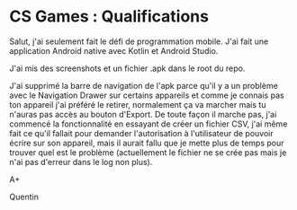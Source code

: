 # CS Games : Qualifications

Salut, j'ai seulement fait le défi de programmation mobile. J'ai fait une application Android native avec Kotlin et Android Studio.

J'ai mis des screenshots et un fichier .apk dans le root du repo.

J'ai supprimé la barre de navigation de l'apk parce qu'il y a un problème avec le Navigation Drawer sur certains appareils et comme je connais pas ton appareil j'ai préféré le retirer, normalement ça va marcher mais tu n'auras pas accès au bouton d'Export. De toute façon il marche pas, j'ai commencé la fonctionnalité en essayant de créer un fichier CSV, j'ai même fait ce qu'il fallait pour demander l'autorisation à l'utilisateur de pouvoir écrire sur son appareil, mais il aurait fallu que je mette plus de temps pour trouver quel est le problème (actuellement le fichier ne se crée pas mais je n'ai pas d'erreur dans le log non plus).

A+

Quentin
